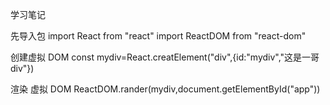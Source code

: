 学习笔记

先导入包
import React from "react"
import ReactDOM from "react-dom"

创建虚拟 DOM
const mydiv=React.creatElement("div",{id:"mydiv","这是一哥 div"})

渲染 虚拟 DOM
ReactDOM.rander(mydiv,document.getElementById("app"))
